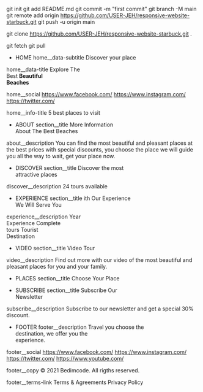 git init git add README.md git commit -m "first commit" git branch -M main git remote add origin https://github.com/USER-JEH/responsive-website-starbuck.git git push -u origin main

git clone https://github.com/USER-JEH/responsive-website-starbuck.git .

git fetch git pull

* HOME
home__data-subtitle
Discover your place

home__data-title
Explore The <br> Best <b>Beautiful <br> Beaches</b>

home__social
https://www.facebook.com/
https://www.instagram.com/
https://twitter.com/

home__info-title
5 best places to visit


* ABOUT
section__title
More Information <br> About The Best Beaches

about__description
You can find the most beautiful and pleasant places at the best prices with special discounts, you choose the place we will guide you all the way to wait, get your place now.

* DISCOVER
section__title
Discover the most <br> attractive places

discover__description
24 tours available


* EXPERIENCE
section__title
ith Our Experience <br> We Will Serve You

experience__description
Year <br> Experience
Complete <br> tours
Tourist <br> Destination

* VIDEO
section__title
Video Tour

video__description
Find out more with our video of the most beautiful and pleasant places for you and your family.


* PLACES
section__title
Choose Your Place

* SUBSCRIBE
section__title
Subscribe Our <br> Newsletter

subscribe__description
Subscribe to our newsletter and get a special 30% discount.

* FOOTER
footer__description
Travel you choose the <br> destination, we offer you the <br> experience.

footer__social
https://www.facebook.com/
https://www.instagram.com/
https://twitter.com/
https://www.youtube.com/


footer__copy
&#169; 2021 Bedimcode. All rigths reserved.

footer__terms-link
Terms & Agreements
Privacy Policy


